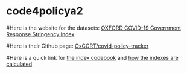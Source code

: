# code4policya2

#Here is the website for the datasets: <a href="https://data.humdata.org/dataset/oxford-covid-19-government-response-tracker">OXFORD COVID-19 Government Response Stringency Index</a>

#Here is their Github page: <a href="https://github.com/OxCGRT/covid-policy-tracker">OxCGRT/covid-policy-tracker</a>

#Here is a quick link for <a href="https://github.com/OxCGRT/covid-policy-tracker/blob/master/documentation/codebook.md">the index codebook</a> and <a href="https://github.com/OxCGRT/covid-policy-tracker/blob/master/documentation/index_methodology.md">how the indexes are calculated</a> 
